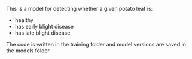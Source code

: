 This is a model for detecting whether a given potato leaf is:
 - healthy
 - has early blight disease
 - has late blight disease

The code is written in the training folder and model versions are saved in the models folder